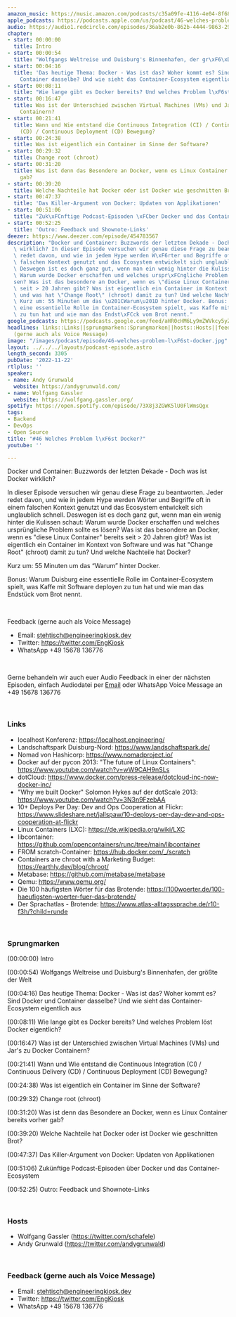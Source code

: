 ```yaml
---
amazon_music: https://music.amazon.com/podcasts/c35a09fe-4116-4e04-8f68-77d61b112e46/episodes/331d0472-54f4-41ca-8647-ae7f990593b1/engineering-kiosk-46-welches-problem-l%C3%B6st-docker
apple_podcasts: https://podcasts.apple.com/us/podcast/46-welches-problem-l%C3%B6st-docker/id1603082924?i=1000587061264&uo=4
audio: https://audio1.redcircle.com/episodes/36ab2e0b-862b-4444-9863-29f51116fbab/stream.mp3
chapter:
- start: 00:00:00
  title: Intro
- start: 00:00:54
  title: "Wolfgangs Weltreise und Duisburg's Binnenhafen, der gr\xF6\xDFte der Welt"
- start: 00:04:16
  title: 'Das heutige Thema: Docker - Was ist das? Woher kommt es? Sind Docker und
    Container dasselbe? Und wie sieht das Container-Ecosystem eigentlich aus'
- start: 00:08:11
  title: "Wie lange gibt es Docker bereits? Und welches Problem l\xF6st Docker eigentlich?"
- start: 00:16:47
  title: Was ist der Unterschied zwischen Virtual Machines (VMs) und Jar's zu Docker
    Containern?
- start: 00:21:41
  title: Wann und Wie entstand die Continuous Integration (CI) / Continuous Delivery
    (CD) / Continuous Deployment (CD) Bewegung?
- start: 00:24:38
  title: Was ist eigentlich ein Container im Sinne der Software?
- start: 00:29:32
  title: Change root (chroot)
- start: 00:31:20
  title: Was ist denn das Besondere an Docker, wenn es Linux Container bereits vorher
    gab?
- start: 00:39:20
  title: Welche Nachteile hat Docker oder ist Docker wie geschnitten Brot?
- start: 00:47:37
  title: 'Das Killer-Argument von Docker: Updaten von Applikationen'
- start: 00:51:06
  title: "Zuk\xFCnftige Podcast-Episoden \xFCber Docker und das Container-Ecosystem"
- start: 00:52:25
  title: 'Outro: Feedback und Shownote-Links'
deezer: https://www.deezer.com/episode/454783567
description: "Docker und Container: Buzzwords der letzten Dekade - Doch was ist Docker\
  \ wirklich? In dieser Episode versuchen wir genau diese Frage zu beantworten. Jeder\
  \ redet davon, und wie in jedem Hype werden W\xF6rter und Begriffe oft in einem\
  \ falschen Kontext genutzt und das Ecosystem entwickelt sich unglaublich schnell.\
  \ Deswegen ist es doch ganz gut, wenn man ein wenig hinter die Kulissen schaut:\
  \ Warum wurde Docker erschaffen und welches urspr\xFCngliche Problem sollte es l\xF6\
  sen? Was ist das besondere an Docker, wenn es \"diese Linux Container\" bereits\
  \ seit > 20 Jahren gibt? Was ist eigentlich ein Container im Kontext von Software\
  \ und was hat \"Change Root\" (chroot) damit zu tun? Und welche Nachteile hat Docker?\
  \ Kurz um: 55 Minuten um das \u201CWarum\u201D hinter Docker. Bonus: Warum Duisburg\
  \ eine essentielle Rolle im Container-Ecosystem spielt, was Kaffe mit Software deployen\
  \ zu tun hat und wie man das Endst\xFCck vom Brot nennt."
google_podcasts: https://podcasts.google.com/feed/aHR0cHM6Ly9mZWVkcy5yZWRjaXJjbGUuY29tLzBlY2ZkZmQ3LWZkYTEtNGMzZC05NTE1LTQ3NjcyN2Y5ZGY1ZQ/episode/ODI4MTA2ZTgtYTM3OS00MDk5LWExZjAtNjU4NDQ0YWRlMWJk?sa=X&ved=2ahUKEwj85f3DksH7AhXdn3IEHYQ3BiEQkfYCegQIARAF
headlines: links::Links||sprungmarken::Sprungmarken||hosts::Hosts||feedback-gerne-auch-als-voice-message::Feedback
  (gerne auch als Voice Message)
image: "/images/podcast/episode/46-welches-problem-l\xF6st-docker.jpg"
layout: ../../../layouts/podcast-episode.astro
length_second: 3305
pubDate: '2022-11-22'
rtlplus: ''
speaker:
- name: Andy Grunwald
  website: https://andygrunwald.com/
- name: Wolfgang Gassler
  website: https://wolfgang.gassler.org/
spotify: https://open.spotify.com/episode/73X8j3ZGWK5lU0FlWmsQgx
tags:
- Backend
- DevOps
- Open Source
title: "#46 Welches Problem l\xF6st Docker?"
youtube: ''

---
```

<p>Docker und Container: Buzzwords der letzten Dekade - Doch was ist Docker wirklich?</p><p>In dieser Episode versuchen wir genau diese Frage zu beantworten. Jeder redet davon, und wie in jedem Hype werden Wörter und Begriffe oft in einem falschen Kontext genutzt und das Ecosystem entwickelt sich unglaublich schnell. Deswegen ist es doch ganz gut, wenn man ein wenig hinter die Kulissen schaut: Warum wurde Docker erschaffen und welches ursprüngliche Problem sollte es lösen? Was ist das besondere an Docker, wenn es &#34;diese Linux Container&#34; bereits seit &gt; 20 Jahren gibt? Was ist eigentlich ein Container im Kontext von Software und was hat &#34;Change Root&#34; (chroot) damit zu tun? Und welche Nachteile hat Docker?</p><p>Kurz um: 55 Minuten um das “Warum” hinter Docker.</p><p>Bonus: Warum Duisburg eine essentielle Rolle im Container-Ecosystem spielt, was Kaffe mit Software deployen zu tun hat und wie man das Endstück vom Brot nennt.</p><p><br></p><p>Feedback (gerne auch als Voice Message)</p><ul><li>Email: <a href="mailto:stehtisch@engineeringkiosk.dev" rel="nofollow">stehtisch@engineeringkiosk.dev</a></li><li>Twitter: <a href="https://twitter.com/EngKiosk" rel="nofollow">https://twitter.com/EngKiosk</a></li><li>WhatsApp +49 15678 136776</li></ul><p><br></p><p>Gerne behandeln wir auch euer Audio Feedback in einer der nächsten Episoden, einfach Audiodatei per <a href="https://engineeringkiosk.dev/kontakt/">Email</a> oder WhatsApp Voice Message an +49 15678 136776</p><p><br></p><h3 id="links">Links</h3><ul><li>localhost Konferenz: <a href="https://localhost.engineering/" rel="nofollow">https://localhost.engineering/</a></li><li>Landschaftspark Duisburg-Nord: <a href="https://www.landschaftspark.de/" rel="nofollow">https://www.landschaftspark.de/</a></li><li>Nomad von Hashicorp: <a href="https://www.nomadproject.io/" rel="nofollow">https://www.nomadproject.io/</a></li><li>Docker auf der pycon 2013: &#34;The future of Linux Containers&#34;: <a href="https://www.youtube.com/watch?v=wW9CAH9nSLs" rel="nofollow">https://www.youtube.com/watch?v=wW9CAH9nSLs</a></li><li>dotCloud: <a href="https://www.docker.com/press-release/dotcloud-inc-now-docker-inc/" rel="nofollow">https://www.docker.com/press-release/dotcloud-inc-now-docker-inc/</a></li><li>&#34;Why we built Docker&#34; Solomon Hykes auf der dotScale 2013: <a href="https://www.youtube.com/watch?v=3N3n9FzebAA" rel="nofollow">https://www.youtube.com/watch?v=3N3n9FzebAA</a></li><li>10+ Deploys Per Day: Dev and Ops Cooperation at Flickr: <a href="https://www.slideshare.net/jallspaw/10-deploys-per-day-dev-and-ops-cooperation-at-flickr" rel="nofollow">https://www.slideshare.net/jallspaw/10-deploys-per-day-dev-and-ops-cooperation-at-flickr</a></li><li>Linux Containers (LXC): <a href="https://de.wikipedia.org/wiki/LXC" rel="nofollow">https://de.wikipedia.org/wiki/LXC</a></li><li>libcontainer: <a href="https://github.com/opencontainers/runc/tree/main/libcontainer" rel="nofollow">https://github.com/opencontainers/runc/tree/main/libcontainer</a></li><li>FROM scratch-Container: <a href="https://hub.docker.com/_/scratch" rel="nofollow">https://hub.docker.com/_/scratch</a></li><li>Containers are chroot with a Marketing Budget: <a href="https://earthly.dev/blog/chroot/" rel="nofollow">https://earthly.dev/blog/chroot/</a></li><li>Metabase: <a href="https://github.com/metabase/metabase" rel="nofollow">https://github.com/metabase/metabase</a></li><li>Qemu: <a href="https://www.qemu.org/" rel="nofollow">https://www.qemu.org/</a></li><li>Die 100 häufigsten Wörter für das Brotende: <a href="https://100woerter.de/100-haeufigsten-woerter-fuer-das-brotende/" rel="nofollow">https://100woerter.de/100-haeufigsten-woerter-fuer-das-brotende/</a></li><li>Der Sprachatlas - Brotende: <a href="https://www.atlas-alltagssprache.de/r10-f3h/?child=runde" rel="nofollow">https://www.atlas-alltagssprache.de/r10-f3h/?child=runde</a></li></ul><p><br></p><h3 id="sprungmarken">Sprungmarken</h3><p>(00:00:00) Intro</p><p>(00:00:54) Wolfgangs Weltreise und Duisburg&#39;s Binnenhafen, der größte der Welt</p><p>(00:04:16) Das heutige Thema: Docker - Was ist das? Woher kommt es? Sind Docker und Container dasselbe? Und wie sieht das Container-Ecosystem eigentlich aus</p><p>(00:08:11) Wie lange gibt es Docker bereits? Und welches Problem löst Docker eigentlich?</p><p>(00:16:47) Was ist der Unterschied zwischen Virtual Machines (VMs) und Jar&#39;s zu Docker Containern?</p><p>(00:21:41) Wann und Wie entstand die Continuous Integration (CI) / Continuous Delivery (CD) / Continuous Deployment (CD) Bewegung?</p><p>(00:24:38) Was ist eigentlich ein Container im Sinne der Software?</p><p>(00:29:32) Change root (chroot)</p><p>(00:31:20) Was ist denn das Besondere an Docker, wenn es Linux Container bereits vorher gab?</p><p>(00:39:20) Welche Nachteile hat Docker oder ist Docker wie geschnitten Brot?</p><p>(00:47:37) Das Killer-Argument von Docker: Updaten von Applikationen</p><p>(00:51:06) Zukünftige Podcast-Episoden über Docker und das Container-Ecosystem</p><p>(00:52:25) Outro: Feedback und Shownote-Links</p><p><br></p><h3 id="hosts">Hosts</h3><ul><li>Wolfgang Gassler (<a href="https://twitter.com/schafele" rel="nofollow">https://twitter.com/schafele</a>)</li><li>Andy Grunwald (<a href="https://twitter.com/andygrunwald" rel="nofollow">https://twitter.com/andygrunwald</a>)</li></ul><p><br></p><h3 id="feedback-gerne-auch-als-voice-message">Feedback (gerne auch als Voice Message)</h3><ul><li>Email: <a href="mailto:stehtisch@engineeringkiosk.dev" rel="nofollow">stehtisch@engineeringkiosk.dev</a></li><li>Twitter: <a href="https://twitter.com/EngKiosk" rel="nofollow">https://twitter.com/EngKiosk</a></li><li>WhatsApp +49 15678 136776</li></ul>